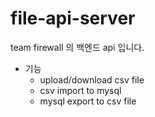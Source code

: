 # file-api-server

team firewall 의 백엔드 api 입니다.
- 기능
  - upload/download csv file
  - csv import to mysql
  - mysql export to csv file
